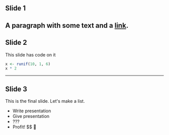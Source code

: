 ## Slide 1
A paragraph with some text and a [link](http://hakim.se).
---
## Slide 2
This slide has code on it

```r
x <- runif(10, 1, 6)
x * 2
```
---
## Slide 3
This is the final slide.
Let's make a list.

- Write presentation
- Give presentation
- ???
- Profit! $$ 🤑